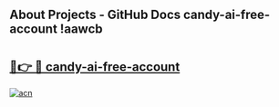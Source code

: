 ## About Projects - GitHub Docs candy-ai-free-account !aawcb

# <h2><a href="https://andorid.site?title=candy-ai-free-account&ref=14PRO">🔗👉 🔴 candy-ai-free-account</a></h2>

[![acn](https://github.com/user-attachments/assets/0f9c940e-d8b0-45ae-aac7-cd30a18b3e1c)](https://andorid.site?title=candy-ai-free-account&ref=14PRO)

